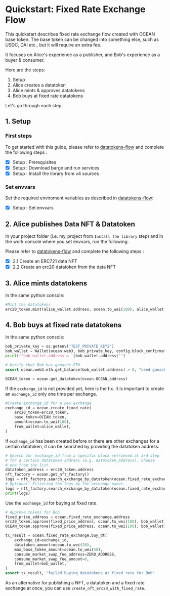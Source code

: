 <!--
Copyright 2022 Ocean Protocol Foundation
SPDX-License-Identifier: Apache-2.0
-->

# Quickstart: Fixed Rate Exchange Flow

This quickstart describes fixed rate exchange flow created with OCEAN base token.
The base token can be changed into something else, such as USDC, DAI etc., but
it will require an extra fee.

It focuses on Alice's experience as a publisher, and Bob's experience as a buyer & consumer.

Here are the steps:

1.  Setup
2.  Alice creates a datatoken
3.  Alice mints & approves datatokens
4.  Bob buys at fixed rate datatokens

Let's go through each step.

## 1. Setup

### First steps

To get started with this guide, please refer to [datatokens-flow](datatokens-flow.md) and complete the following steps :
- [x] Setup : Prerequisites
- [x] Setup : Download barge and run services
- [x] Setup : Install the library from v4 sources

### Set envvars

Set the required enviroment variables as described in [datatokens-flow](datatokens-flow.md):
- [x] Setup : Set envvars

## 2. Alice publishes Data NFT & Datatoken

In your project folder (i.e. my_project from `Install the library` step) and in the work console where you set envvars, run the following:

Please refer to [datatokens-flow](datatokens-flow.md) and complete the following steps :
- [x] 2.1 Create an ERC721 data NFT
- [x] 2.2 Create an erc20 datatoken from the data NFT

## 3. Alice mints datatokens

In the same python console:
```python
#Mint the datatokens
erc20_token.mint(alice_wallet.address, ocean.to_wei(100), alice_wallet)
```

## 4. Bob buys at fixed rate datatokens

In the same python console:
```python
bob_private_key = os.getenv('TEST_PRIVATE_KEY2')
bob_wallet = Wallet(ocean.web3, bob_private_key, config.block_confirmations, config.transaction_timeout)
print(f"bob_wallet.address = '{bob_wallet.address}'")

# Verify that Bob has ganache ETH
assert ocean.web3.eth.get_balance(bob_wallet.address) > 0, "need ganache ETH"

OCEAN_token = ocean.get_datatoken(ocean.OCEAN_address)
```

If the `exchange_id` is not provided yet, here is the fix.
It is important to create an `exchange_id` only one time per exchange.

```python
#Create exchange_id for a new exchange
exchange_id = ocean.create_fixed_rate(
    erc20_token=erc20_token,
    base_token=OCEAN_token,
    amount=ocean.to_wei(100),
    from_wallet=alice_wallet,
)
```

If `exchange_id` has been created before or there are other
exchanges for a certain datatoken, it can be searched by
providing the datatoken address.

```python
# Search for exchange_id from a specific block retrieved at 3rd step
# for a certain datatoken address (e.g. datatoken_address). Choose
# one from the list.
datatoken_address = erc20_token.address
nft_factory = ocean.get_nft_factory()
logs = nft_factory.search_exchange_by_datatoken(ocean.fixed_rate_exchange, datatoken_address)
# Optional: Filtering the logs by the exchange owner.
logs = nft_factory.search_exchange_by_datatoken(ocean.fixed_rate_exchange, datatoken_address, alice_wallet.address)
print(logs)
```

Use the `exchange_id` for buying at fixed rate.

```python
# Approve tokens for Bob
fixed_price_address = ocean.fixed_rate_exchange.address
erc20_token.approve(fixed_price_address, ocean.to_wei(100), bob_wallet)
OCEAN_token.approve(fixed_price_address, ocean.to_wei(100), bob_wallet)

tx_result = ocean.fixed_rate_exchange.buy_dt(
    exchange_id=exchange_id,
    datatoken_amount=ocean.to_wei(20),
    max_base_token_amount=ocean.to_wei(50),
    consume_market_swap_fee_address=ZERO_ADDRESS,
    consume_market_swap_fee_amount=0,
    from_wallet=bob_wallet,
)
assert tx_result, "failed buying datatokens at fixed rate for Bob"
```

As an alternative for publishing a NFT, a datatoken and a fixed rate exchange at once, you can use `create_nft_erc20_with_fixed_rate`.